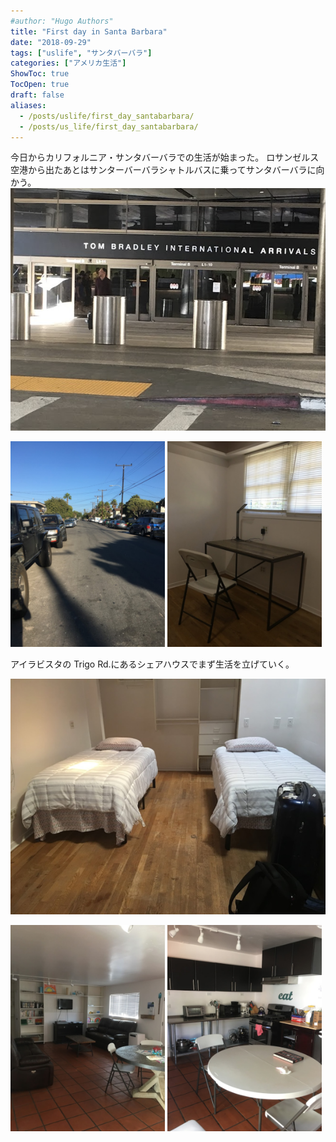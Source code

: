 ```yaml
---
#author: "Hugo Authors"
title: "First day in Santa Barbara"
date: "2018-09-29"
tags: ["uslife", "サンタバーバラ"]
categories: ["アメリカ生活"]
ShowToc: true
TocOpen: true
draft: false
aliases:
  - /posts/uslife/first_day_santabarbara/
  - /posts/us_life/first_day_santabarbara/
---
```


今日からカリフォルニア・サンタバーバラでの生活が始まった。
ロサンゼルス空港から出たあとはサンターバーバラシャトルバスに乗ってサンタバーバラに向かう。
![](images/2022-02-10-22-02-45.png#center)

<p>
<img src="images/2022-02-10-22-03-08.png" width=49% >
<img src="images/2022-02-10-22-03-21.png" width=49% >
</p>

アイラビスタの Trigo Rd.にあるシェアハウスでまず生活を立げていく。

![](images/2022-02-10-22-02-03.png#center)

<p>
<img src="images/2022-02-10-22-04-11.png" width=49% >
<img src="images/2022-02-10-22-04-24.png" width=49% >
</p>
